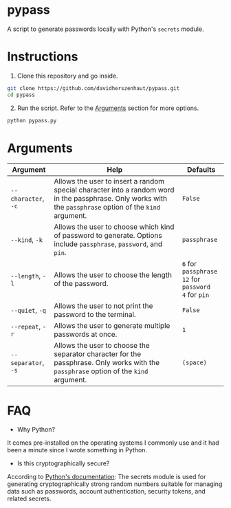 # pypass

A script to generate passwords locally with Python's `secrets` module.

# Instructions

1. Clone this repository and go inside.

```bash
git clone https://github.com/davidherszenhaut/pypass.git
cd pypass
```

2. Run the script. Refer to the [Arguments](#arguments) section for more options.

```bash
python pypass.py
```

# Arguments

| Argument            | Help                                                                                                                                                       | Defaults
| --------            | ----                                                                                                                                                       | --------
| `--character`, `-c` | Allows the user to insert a random special character into a random word in the passphrase. Only works with the `passphrase` option of the `kind` argument. | `False`
| `--kind`, `-k`      | Allows the user to choose which kind of password to generate. Options include `passphrase`, `password`, and `pin`.                                         | `passphrase`
| `--length`, `-l`    | Allows the user to choose the length of the password.                                                                                                      | `6` for `passphrase` <br> `12` for `password` <br> `4` for `pin`
| `--quiet`, `-q`     | Allows the user to not print the password to the terminal.                                                                                                 | `False`
| `--repeat`, `-r`    | Allows the user to generate multiple passwords at once.                                                                                                    | `1`
| `--separator`, `-s` | Allows the user to choose the separator character for the passphrase. Only works with the `passphrase` option of the `kind` argument.                      | `(space)`

# FAQ

* Why Python?

It comes pre-installed on the operating systems I commonly use and it had been a minute since I wrote something in Python.

* Is this cryptographically secure?

According to [Python's documentation](https://docs.python.org/3/library/secrets.html): The secrets module is used for generating cryptographically strong random numbers suitable for managing data such as passwords, account authentication, security tokens, and related secrets.